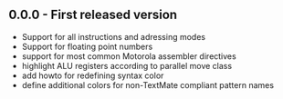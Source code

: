 ## 0.0.0 - First released version
* Support for all instructions and adressing modes
* Support for floating point numbers
* support for most common Motorola assembler directives
* highlight ALU registers according to parallel move class
* add howto for redefining syntax color
* define additional colors for non-TextMate compliant pattern names
